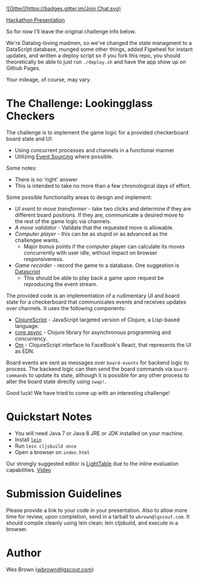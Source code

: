 [![Gitter](https://badges.gitter.im/Join Chat.svg)](https://gitter.im/decomplecting/lg-checkers?utm_source=badge&utm_medium=badge&utm_campaign=pr-badge)

[Hackathon Presentation](http://goo.gl/5BIFM2)

So for now I'll leave the original challenge info below.

We're Datalog-loving madmen, so we've changed the state managment to a DataScript database, munged some other things, added Figwheel for instant updates, and written a deploy script so if you fork this repo, you should theoretically be able to just run `./deploy.sh` and have the app show up on Github Pages.

Your mileage, of course, may vary.

The Challenge: Lookingglass Checkers
====================================

The challenge is to implement the game logic for a provided checkerboard board state and UI:

* Using concurrent processes and channels in a functional manner
* Utilizing [Event Sourcing](http://www.jayway.com/2013/04/02/event-sourcing-in-clojure/) where possible.

Some notes:

* There is no 'right' answer
* This is intended to take no more than a few chronological days of effort.

Some possible functionality areas to design and implement:

* *UI event to move transformer* - take two clicks and determine if they are different board positions.  If they are, communicate a desired move to the rest of the game logic via channels.
* *A move validator* - Validate that the requested move is allowable.
* *Computer player* - this can be as stupid or as advanced as the challengee wants.
	* Major bonus points if the computer player can calculate its moves concurrently with user idle, without impact on browser responsiveness.
* *Game recorder* - record the game to a database.  One suggestion is [Datascript](https://github.com/tonsky/datascript)
	* This should be able to play back a game upon request be reproducing the event stream.

The provided code is an implementation of a rudimentary UI and board state for a checkerboard that communicates events and receives updates over channels.  It uses the following components:

* [ClojureScript](https://github.com/clojure/clojurescript) - JavaScript targeted version of Clojure, a Lisp-based language.
* [core.async](https://github.com/clojure/core.async) - Clojure library for asynchronous programming and concurrency.
* [Om](https://github.com/swannodette/om) - ClojureScript interface to FaceBook's React, that represents the UI as EDN.

Board events are sent as messages over `board-events` for backend logic to process.  The backend logic can then send the board commands via `board-commands` to update its state, although it is possible for any other process to alter the board state directly using `swap!`.

Good luck!  We have tried to come up with an interesting challenge!

Quickstart Notes
================

* You will need Java 7 or Java 8 JRE or JDK installed on your machine.
* Install [`lein`](http://leiningen.org/)
* Run `lein cljsbuild once`
* Open a browser on `index.html`

Our strongly suggested editor is [LightTable](http://lighttable.com/) due to the inline evaluation capabilities.  [Video](https://www.youtube.com/watch?v=cs3lO4FE3U4)

Submission Guidelines
=====================

Please provide a link to your code in your presentation.  Also to allow more time for review, upon completion, send in a tarball to `wbrown@lgscout.com`. It should compile cleanly using lein clean; lein cljsbuild, and execute in a browser.

Author
=====================
Wes Brown (wbrown@lgscout.com)
